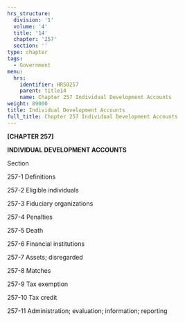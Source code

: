 ```yaml
---
hrs_structure:
  division: '1'
  volume: '4'
  title: '14'
  chapter: '257'
  section: ''
type: chapter
tags:
  - Government
menu:
  hrs:
    identifier: HRS0257
    parent: title14
    name: Chapter 257 Individual Development Accounts
weight: 89000
title: Individual Development Accounts
full_title: Chapter 257 Individual Development Accounts
---
```

**[CHAPTER 257]**

**INDIVIDUAL DEVELOPMENT ACCOUNTS**

Section

257-1 Definitions

257-2 Eligible individuals

257-3 Fiduciary organizations

257-4 Penalties

257-5 Death

257-6 Financial institutions

257-7 Assets; disregarded

257-8 Matches

257-9 Tax exemption

257-10 Tax credit

257-11 Administration; evaluation; information; reporting